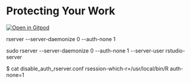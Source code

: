 # Protecting Your Work

[![Open in Gitpod](https://gitpod.io/button/open-in-gitpod.svg)](https://gitpod.io/#github.com/joejcollins/captain-scarlet)

rserver --server-daemonize 0 --auth-none 1

sudo rserver --server-daemonize 0 --auth-none 1 --server-user rstudio-server

$ cat disable_auth_rserver.conf 
rsession-which-r=/usr/local/bin/R
auth-none=1